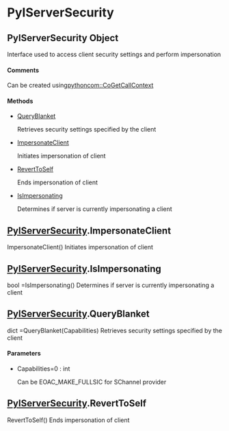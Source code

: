 # PyIServerSecurity

## PyIServerSecurity Object



Interface used to access client security settings and perform impersonation

#### Comments


Can be created using[pythoncom::CoGetCallContext](pythoncom.md#pythoncomcogetcallcontext)

#### Methods


  - [QueryBlanket](PyIServerSecurity.md#pyiserversecurityqueryblanket)

    Retrieves security settings specified by the client&nbsp;

  - [ImpersonateClient](PyIServerSecurity.md#pyiserversecurityimpersonateclient)

    Initiates impersonation of client&nbsp;

  - [RevertToSelf](PyIServerSecurity.md#pyiserversecurityreverttoself)

    Ends impersonation of client&nbsp;

  - [IsImpersonating](PyIServerSecurity.md#pyiserversecurityisimpersonating)

    Determines if server is currently impersonating a client&nbsp;

## [PyIServerSecurity](#pyiserversecurity)\.ImpersonateClient

ImpersonateClient\(\)
Initiates impersonation of client

## [PyIServerSecurity](#pyiserversecurity)\.IsImpersonating



bool =IsImpersonating\(\)
Determines if server is currently impersonating a client

## [PyIServerSecurity](#pyiserversecurity)\.QueryBlanket



dict =QueryBlanket\(Capabilities\)
Retrieves security settings specified by the client

#### Parameters


  - Capabilities=0 : int

    Can be EOAC\_MAKE\_FULLSIC for SChannel provider

## [PyIServerSecurity](#pyiserversecurity)\.RevertToSelf

RevertToSelf\(\)
Ends impersonation of client